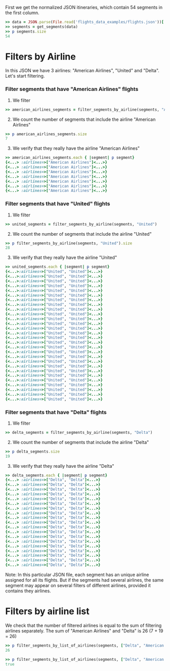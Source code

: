 <!--
Load the necessary libraries
>> require_relative '../../tool/filter_and_sort_functions_for_segments.rb'
<...>

-->

First we get the normalized JSON itineraries, which contain 54 segments in the first column.
```ruby
>> data = JSON.parse(File.read('flights_data_examples/flights.json'))['payload']
>> segments = get_segments(data)
>> p segments.size
54
```

# Filters by Airline

In this JSON we have 3 airlines: "American Airlines", "United" and "Delta".
Let's start filtering.

### Filter segments that have "American Airlines" flights

1) We filter
```ruby
>> american_airlines_segments = filter_segments_by_airline(segments, "American Airlines")
```

2) We count the number of segments that include the airline "American Airlines"
```ruby
>> p american_airlines_segments.size
7
```

3) We verify that they really have the airline "American Airlines"
```ruby
>> american_airlines_segments.each { |segment| p segment}
{<...> :airlines=>["American Airlines"]<...>}
{<...> :airlines=>["American Airlines"]<...>}
{<...> :airlines=>["American Airlines"]<...>}
{<...> :airlines=>["American Airlines"]<...>}
{<...> :airlines=>["American Airlines"]<...>}
{<...> :airlines=>["American Airlines"]<...>}
{<...> :airlines=>["American Airlines"]<...>}

```

### Filter segments that have "United" flights
1) We filter
```ruby
>> united_segments = filter_segments_by_airline(segments, "United")
```

2) We count the number of segments that include the airline "United"
```ruby
>> p filter_segments_by_airline(segments, "United").size
28
```

3) We verify that they really have the airline "United"
```ruby
>> united_segments.each { |segment| p segment}
{<...>:airlines=>["United", "United"]<...>}
{<...>:airlines=>["United", "United"]<...>}
{<...>:airlines=>["United", "United"]<...>}
{<...>:airlines=>["United", "United"]<...>}
{<...>:airlines=>["United", "United"]<...>}
{<...>:airlines=>["United", "United"]<...>}
{<...>:airlines=>["United", "United"]<...>}
{<...>:airlines=>["United", "United"]<...>}
{<...>:airlines=>["United", "United"]<...>}
{<...>:airlines=>["United", "United"]<...>}
{<...>:airlines=>["United", "United"]<...>}
{<...>:airlines=>["United", "United"]<...>}
{<...>:airlines=>["United", "United"]<...>}
{<...>:airlines=>["United", "United"]<...>}
{<...>:airlines=>["United", "United"]<...>}
{<...>:airlines=>["United", "United"]<...>}
{<...>:airlines=>["United", "United"]<...>}
{<...>:airlines=>["United", "United"]<...>}
{<...>:airlines=>["United", "United"]<...>}
{<...>:airlines=>["United", "United"]<...>}
{<...>:airlines=>["United", "United"]<...>}
{<...>:airlines=>["United", "United"]<...>}
{<...>:airlines=>["United", "United"]<...>}
{<...>:airlines=>["United", "United"]<...>}
{<...>:airlines=>["United", "United"]<...>}
{<...>:airlines=>["United", "United"]<...>}
{<...>:airlines=>["United", "United"]<...>}
{<...>:airlines=>["United", "United"]<...>}

```

### Filter segments that have "Delta" flights

1) We filter
```ruby
>> delta_segments = filter_segments_by_airline(segments, "Delta")
```

2) We count the number of segments that include the airline "Delta"
```ruby
>> p delta_segments.size
19
```

3) We verify that they really have the airline "Delta"
```ruby
>> delta_segments.each { |segment| p segment}
{<...> :airlines=>["Delta", "Delta"]<...>}
{<...> :airlines=>["Delta", "Delta"]<...>}
{<...> :airlines=>["Delta", "Delta"]<...>}
{<...> :airlines=>["Delta", "Delta"]<...>}
{<...> :airlines=>["Delta", "Delta"]<...>}
{<...> :airlines=>["Delta", "Delta"]<...>}
{<...> :airlines=>["Delta", "Delta"]<...>}
{<...> :airlines=>["Delta", "Delta"]<...>}
{<...> :airlines=>["Delta", "Delta"]<...>}
{<...> :airlines=>["Delta", "Delta"]<...>}
{<...> :airlines=>["Delta", "Delta"]<...>}
{<...> :airlines=>["Delta", "Delta"]<...>}
{<...> :airlines=>["Delta", "Delta"]<...>}
{<...> :airlines=>["Delta", "Delta"]<...>}
{<...> :airlines=>["Delta", "Delta"]<...>}
{<...> :airlines=>["Delta", "Delta"]<...>}
{<...> :airlines=>["Delta", "Delta"]<...>}
{<...> :airlines=>["Delta", "Delta"]<...>}
{<...> :airlines=>["Delta", "Delta"]<...>}

```

Note:
In this particular JSON file, each segment has an unique airline assigned for all its flights.
But if the segments had several airlines, the same segment may appear on several filters of different airlines, provided it contains they airlines.

# Filters by airline list
We check that the number of filtered airlines is equal to the sum of filtering airlines separately.
The sum of "American Airlines" and "Delta" is 26 (7 + 19 = 26)

```ruby
>> p filter_segments_by_list_of_airlines(segments, ["Delta", "American Airlines"]).size
26
```

```ruby
>> p filter_segments_by_list_of_airlines(segments, ["Delta", "American Airlines"]).size == delta_segments.size + american_airlines_segments.size
true
```